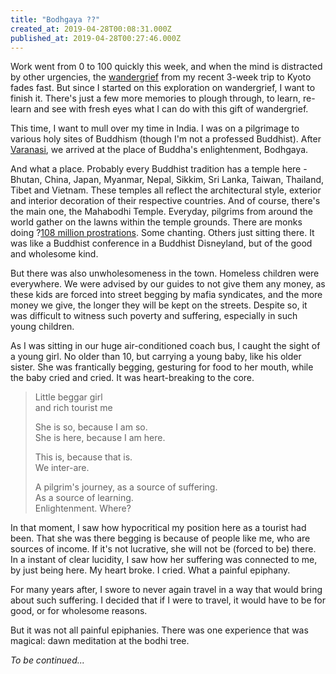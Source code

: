 ```yaml
---
title: "Bodhgaya ??"
created_at: 2019-04-28T00:08:31.000Z
published_at: 2019-04-28T00:27:46.000Z
---
```

Work went from 0 to 100 quickly this week, and when the mind is distracted by other urgencies, the [wandergrief](https://200wad.com/words/wandergrief-the-aftermath-of-wanderlust-151075cb72d6a938c5) from my recent 3-week trip to Kyoto fades fast. But since I started on this exploration on wandergrief, I want to finish it. There's just a few more memories to plough through, to learn, re-learn and see with fresh eyes what I can do with this gift of wandergrief.

  

This time, I want to mull over my time in India. I was on a pilgrimage to various holy sites of Buddhism (though I'm not a professed Buddhist). After [Varanasi](https://200wad.com/words/varanasi-155055cbdd20fabfe5), we arrived at the place of Buddha's enlightenment, Bodhgaya.

  

And what a place. Probably every Buddhist tradition has a temple here - Bhutan, China, Japan, Myanmar, Nepal, Sikkim, Sri Lanka, Taiwan, Thailand, Tibet and Vietnam. These temples all reflect the architectural style, exterior and interior decoration of their respective countries. And of course, there's the main one, the Mahabodhi Temple. Everyday, pilgrims from around the world gather on the lawns within the temple grounds. There are monks doing ?[108 million prostrations](https://youtu.be/GYI7YtCxJ8s?t=42). Some chanting. Others just sitting there. It was like a Buddhist conference in a Buddhist Disneyland, but of the good and wholesome kind. 

  

But there was also unwholesomeness in the town. Homeless children were everywhere. We were advised by our guides to not give them any money, as these kids are forced into street begging by mafia syndicates, and the more money we give, the longer they will be kept on the streets. Despite so, it was difficult to witness such poverty and suffering, especially in such young children. 

  

As I was sitting in our huge air-conditioned coach bus, I caught the sight of a young girl. No older than 10, but carrying a young baby, like his older sister. She was frantically begging, gesturing for food to her mouth, while the baby cried and cried. It was heart-breaking to the core. 

  

> Little beggar girl  
> and rich tourist me  
>   
> She is so, because I am so.  
> She is here, because I am here.  
>   
> This is, because that is.   
> We inter-are.  
>   
> A pilgrim's journey, as a source of suffering.  
> As a source of learning.  
> Enlightenment. Where?

  

In that moment, I saw how hypocritical my position here as a tourist had been. That she was there begging is because of people like me, who are sources of income. If it's not lucrative, she will not be (forced to be) there. In a instant of clear lucidity, I saw how her suffering was connected to me, by just being here. My heart broke. I cried. What a painful epiphany.   

  

For many years after, I swore to never again travel in a way that would bring about such suffering. I decided that if I were to travel, it would have to be for good, or for wholesome reasons.

  

But it was not all painful epiphanies. There was one experience that was magical: dawn meditation at the bodhi tree.

  

  

_To be continued..._

